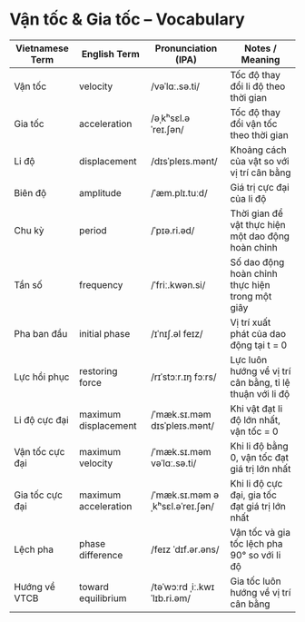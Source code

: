 
# Vận tốc & Gia tốc – Vocabulary

| Vietnamese Term | English Term         | Pronunciation (IPA)             | Notes / Meaning                                          |
| --------------- | -------------------- | ------------------------------- | -------------------------------------------------------- |
| Vận tốc         | velocity             | /vəˈlɑː.sə.ti/                  | Tốc độ thay đổi li độ theo thời gian                     |
| Gia tốc         | acceleration         | /əˌkʰsɛl.əˈreɪ.ʃən/             | Tốc độ thay đổi vận tốc theo thời gian                   |
| Li độ           | displacement         | /dɪsˈpleɪs.mənt/                | Khoảng cách của vật so với vị trí cân bằng               |
| Biên độ         | amplitude            | /ˈæm.plɪ.tuːd/                  | Giá trị cực đại của li độ                                |
| Chu kỳ          | period               | /ˈpɪə.ri.əd/                    | Thời gian để vật thực hiện một dao động hoàn chỉnh       |
| Tần số          | frequency            | /ˈfriː.kwən.si/                 | Số dao động hoàn chỉnh thực hiện trong một giây          |
| Pha ban đầu     | initial phase        | /ɪˈnɪʃ.əl feɪz/                 | Vị trí xuất phát của dao động tại t = 0                  |
| Lực hồi phục    | restoring force      | /rɪˈstɔːr.ɪŋ fɔːrs/             | Lực luôn hướng về vị trí cân bằng, tỉ lệ thuận với li độ |
| Li độ cực đại   | maximum displacement | /ˈmæk.sɪ.məm dɪsˈpleɪs.mənt/    | Khi vật đạt li độ lớn nhất, vận tốc = 0                  |
| Vận tốc cực đại | maximum velocity     | /ˈmæk.sɪ.məm vəˈlɑː.sə.ti/      | Khi li độ bằng 0, vận tốc đạt giá trị lớn nhất           |
| Gia tốc cực đại | maximum acceleration | /ˈmæk.sɪ.məm əˌkʰsɛl.əˈreɪ.ʃən/ | Khi li độ cực đại, gia tốc đạt giá trị lớn nhất          |
| Lệch pha        | phase difference     | /feɪz ˈdɪf.ər.əns/              | Vận tốc và gia tốc lệch pha 90° so với li độ             |
| Hướng về VTCB   | toward equilibrium   | /təˈwɔːrd ˌiː.kwɪˈlɪb.ri.əm/    | Gia tốc luôn hướng về vị trí cân bằng                    |

